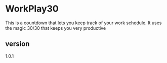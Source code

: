 # WorkPlay30

This is a countdown that lets you keep track of your work schedule.
It uses the magic 30/30 that keeps you very productive

## version

1.0.1